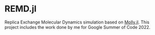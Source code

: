 # REMD.jl
Replica Exchange Molecular Dynamics simulation based on [Molly.jl](https://github.com/JuliaMolSim/Molly.jl). This project includes the work done by me for Google Summer of Code 2022.
